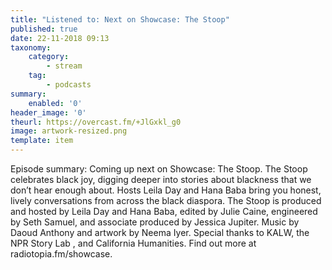 ```yaml
---
title: "Listened to: Next on Showcase: The Stoop"
published: true
date: 22-11-2018 09:13
taxonomy:
    category:
        - stream
    tag:
        - podcasts
summary:
    enabled: '0'
header_image: '0'
theurl: https://overcast.fm/+JlGxkl_g0
image: artwork-resized.png
template: item
---
```

 
Episode summary: Coming up next on Showcase: The Stoop. The Stoop celebrates black joy, digging deeper into stories about blackness that we don’t hear enough about. Hosts Leila Day and Hana Baba bring you honest, lively conversations from across the black diaspora. The Stoop is produced and hosted by Leila Day and Hana Baba, edited by Julie Caine, engineered by Seth Samuel, and associate produced by Jessica Jupiter. Music by Daoud Anthony and artwork by Neema Iyer. Special thanks to KALW, the NPR Story Lab , and California Humanities. Find out more at radiotopia.fm/showcase.

